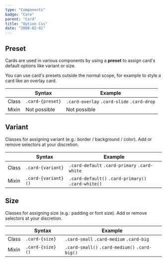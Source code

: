 ```yaml
---
type: "Components"
badge: "Core"
parent: "Card"
title: "Option Css"
date: "2000-02-01"
---
```


## Preset

Cards are used in various components by using a **preset** to assign card's default options like variant or size.

You can use card's presets outside the normal scope, for example to style a card like an overlay card.

<div class="table-scroll">

|                         | Syntax                                    | Example                       |
| ----------------------- | ----------------------------------------- | ----------------------------- |
| Class                   | `.card-{preset}`                         | `.card-overlay` `.card-slide` `.card-drop` |
| Mixin                   | Not possible                              | Not possible                  |

</div>

<demo>
  <demovanilla src="vanilla/components/card/preset">
  </demovanilla>
</demo>

## Variant

Classes for assigning variant (e.g.: border / background / color). Add or remove selectors at your discretion.

<div class="table-scroll">

|                         | Syntax                                    | Example                       |
| ----------------------- | ----------------------------------------- | ----------------------------- |
| Class                   | `.card-{variant}`                        | `.card-default` `.card-primary` `.card-white` |
| Mixin                   | `.card-{variant}()`                      | `.card-default()` `.card-primary()` `.card-white()`         |

</div>

<demo>
  <demovanilla src="vanilla/components/card/variant">
  </demovanilla>
</demo>

## Size

Classes for assigning size (e.g.: padding or font size). Add or remove selectors at your discretion.

<div class="table-scroll">

|                         | Syntax                                    | Example                       |
| ----------------------- | ----------------------------------------- | ----------------------------- |
| Class                   | `.card-{size}`                           | `.card-small` `.card-medium` `.card-big`|
| Mixin                   | `.card-{size}()`                         | `.card-small()` `.card-medium()` `.card-big()`         |

</div>

<demo>
  <demovanilla src="vanilla/components/card/size">
  </demovanilla>
</demo>
